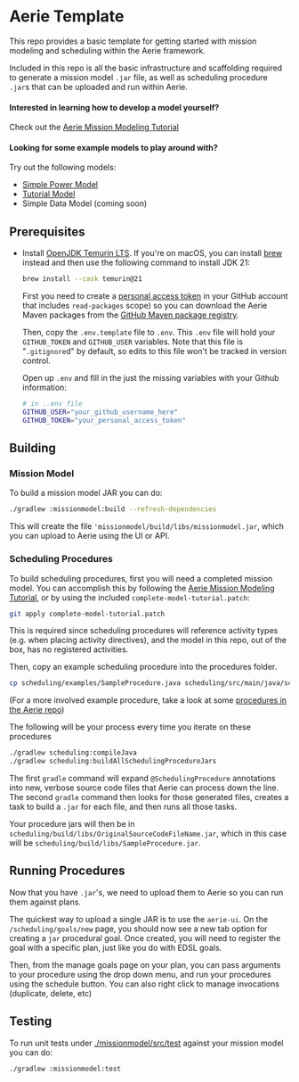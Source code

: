 # Aerie Template

This repo provides a basic template for getting started with mission modeling and scheduling within the Aerie framework.

Included in this repo is all the basic infrastructure and scaffolding required to generate a mission model `.jar` file, as well as scheduling procedure `.jar`s that can be uploaded and run within Aerie.

#### Interested in learning how to develop a model yourself?
Check out the [Aerie Mission Modeling Tutorial](https://nasa-ammos.github.io/aerie-docs/tutorials/mission-modeling/introduction/)

#### Looking for some example models to play around with?
Try out the following models:
- [Simple Power Model](https://github.com/NASA-AMMOS/aerie-simple-model-power)
- [Tutorial Model](https://github.com/NASA-AMMOS/aerie-modeling-tutorial)
- Simple Data Model (coming soon)

## Prerequisites

- Install [OpenJDK Temurin LTS](https://adoptium.net/temurin/releases/?version=21). If you're on macOS, you can install [brew](https://brew.sh/) instead and then use the following command to install JDK 21:

  ```sh
  brew install --cask temurin@21
  ```

  First you need to create a [personal access token](https://docs.github.com/en/authentication/keeping-your-account-and-data-secure/managing-your-personal-access-tokens#creating-a-personal-access-token-classic) in your GitHub account that includes `read-packages` scope) so you can download the Aerie Maven packages from the [GitHub Maven package registry](https://docs.github.com/en/packages/working-with-a-github-packages-registry/working-with-the-apache-maven-registry).

  Then, copy the `.env.template` file to `.env`. This `.env` file will hold your `GITHUB_TOKEN` and `GITHUB_USER` variables. Note that this file is "`.gitignore`d" by default, so edits to this file won't be tracked in version control.

  Open up `.env` and fill in the just the missing variables with your Github information:

  ```sh
  # in ..env file
  GITHUB_USER="your_github_username_here"
  GITHUB_TOKEN="your_personal_access_token"
  ```

## Building

### Mission Model
To build a mission model JAR you can do:

```sh
./gradlew :missionmodel:build --refresh-dependencies
```

This will create the file `'missionmodel/build/libs/missionmodel.jar`, which you can upload to Aerie using the UI or API.

<!-- If you want to just try the model without building it yourself you can [download it here](./missionmodel.jar). -->

### Scheduling Procedures
To build scheduling procedures, first you will need a completed mission model. You can accomplish this by following the [Aerie Mission Modeling Tutorial](https://nasa-ammos.github.io/aerie-docs/tutorials/mission-modeling/introduction/), or by using the included `complete-model-tutorial.patch`:

```sh
git apply complete-model-tutorial.patch
```

This is required since scheduling procedures will reference activity types (e.g. when placing activity directives), and the model in this repo, out of the box, has no registered activities.

Then, copy an example scheduling procedure into the procedures folder.

```sh
cp scheduling/examples/SampleProcedure.java scheduling/src/main/java/scheduling/procedures
```

(For a more involved example procedure, take a look at some [procedures in the Aerie repo](https://github.com/NASA-AMMOS/aerie/blob/develop/procedural/examples/foo-procedures/src/main/java/gov/nasa/ammos/aerie/procedural/examples/fooprocedures/procedures/StayWellFed.java))

The following will be your process every time you iterate on these procedures

```sh
./gradlew scheduling:compileJava
./gradlew scheduling:buildAllSchedulingProcedureJars
```

The first `gradle` command will expand `@SchedulingProcedure` annotations into new, verbose source code files that Aerie can process down the line.
The second `gradle` command then looks for those generated files, creates a task to build a `.jar` for each file, and then runs all those tasks.

Your procedure jars will then be in `scheduling/build/libs/OriginalSourceCodeFileName.jar`, which in this case will be `scheduling/build/libs/SampleProcedure.jar`.

## Running Procedures

Now that you have `.jar`'s, we need to upload them to Aerie so you can run them against plans.

The quickest way to upload a single JAR is to use the `aerie-ui`. On the `/scheduling/goals/new` page, you should now see a new tab option for creating a `jar` procedural goal. Once created, you will need to register the goal with a specific plan, just like you do with EDSL goals.

Then, from the manage goals page on your plan, you can pass arguments to your procedure using the drop down menu, and run your procedures using the schedule button. You can also right click to manage invocations (duplicate, delete, etc)

## Testing

To run unit tests under [./missionmodel/src/test](./missionmodel/src/test) against your mission model you can do:

```sh
./gradlew :missionmodel:test
```
